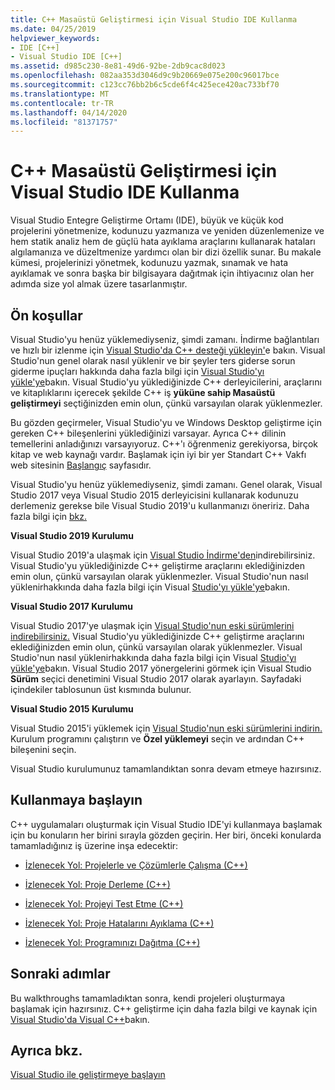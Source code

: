 ```yaml
---
title: C++ Masaüstü Geliştirmesi için Visual Studio IDE Kullanma
ms.date: 04/25/2019
helpviewer_keywords:
- IDE [C++]
- Visual Studio IDE [C++]
ms.assetid: d985c230-8e81-49d6-92be-2db9cac8d023
ms.openlocfilehash: 082aa353d3046d9c9b20669e075e200c96017bce
ms.sourcegitcommit: c123cc76bb2b6c5cde6f4c425ece420ac733bf70
ms.translationtype: MT
ms.contentlocale: tr-TR
ms.lasthandoff: 04/14/2020
ms.locfileid: "81371757"
---
```

# <a name="using-the-visual-studio-ide-for-c-desktop-development"></a>C++ Masaüstü Geliştirmesi için Visual Studio IDE Kullanma

Visual Studio Entegre Geliştirme Ortamı (IDE), büyük ve küçük kod projelerini yönetmenize, kodunuzu yazmanıza ve yeniden düzenlemenize ve hem statik analiz hem de güçlü hata ayıklama araçlarını kullanarak hataları algılamanıza ve düzeltmenize yardımcı olan bir dizi özellik sunar. Bu makale kümesi, projelerinizi yönetmek, kodunuzu yazmak, sınamak ve hata ayıklamak ve sonra başka bir bilgisayara dağıtmak için ihtiyacınız olan her adımda size yol almak üzere tasarlanmıştır.

## <a name="prerequisites"></a>Ön koşullar

Visual Studio'yu henüz yüklemediyseniz, şimdi zamanı. İndirme bağlantıları ve hızlı bir izlenme için [Visual Studio'da C++ desteği yükleyin'](../build/vscpp-step-0-installation.md)e bakın. Visual Studio'nun genel olarak nasıl yüklenir ve bir şeyler ters giderse sorun giderme ipuçları hakkında daha fazla bilgi için [Visual Studio'yı yükle'ye](/visualstudio/install/install-visual-studio)bakın. Visual Studio'yu yüklediğinizde C++ derleyicilerini, araçlarını ve kitaplıklarını içerecek şekilde C++ iş **yüküne sahip Masaüstü geliştirmeyi** seçtiğinizden emin olun, çünkü varsayılan olarak yüklenmezler.

Bu gözden geçirmeler, Visual Studio'yu ve Windows Desktop geliştirme için gereken C++ bileşenlerini yüklediğinizi varsayar. Ayrıca C++ dilinin temellerini anladığınızı varsayıyoruz. C++'ı öğrenmeniz gerekiyorsa, birçok kitap ve web kaynağı vardır. Başlamak için iyi bir yer Standart C++ Vakfı web sitesinin [Başlangıç](https://isocpp.org/get-started) sayfasıdır.

Visual Studio'yu henüz yüklemediyseniz, şimdi zamanı. Genel olarak, Visual Studio 2017 veya Visual Studio 2015 derleyicisini kullanarak kodunuzu derlemeniz gerekse bile Visual Studio 2019'u kullanmanızı öneririz. Daha fazla bilgi için [bkz.](../porting/use-native-multi-targeting.md)

**Visual Studio 2019 Kurulumu**

Visual Studio 2019'a ulaşmak için [Visual Studio İndirme'den](https://www.visualstudio.com/downloads/)indirebilirsiniz. Visual Studio'yu yüklediğinizde C++ geliştirme araçlarını eklediğinizden emin olun, çünkü varsayılan olarak yüklenmezler. Visual Studio'nun nasıl yüklenirhakkında daha fazla bilgi için Visual [Studio'yı yükle'ye](/visualstudio/install/install-visual-studio)bakın.

**Visual Studio 2017 Kurulumu**

Visual Studio 2017'ye ulaşmak için [Visual Studio'nun eski sürümlerini indirebilirsiniz.](https://www.visualstudio.com/vs/older-downloads/) Visual Studio'yu yüklediğinizde C++ geliştirme araçlarını eklediğinizden emin olun, çünkü varsayılan olarak yüklenmezler. Visual Studio'nun nasıl yüklenirhakkında daha fazla bilgi için Visual [Studio'yı yükle'ye](/visualstudio/install/install-visual-studio)bakın. Visual Studio 2017 yönergelerini görmek için Visual Studio **Sürüm** seçici denetimini Visual Studio 2017 olarak ayarlayın. Sayfadaki içindekiler tablosunun üst kısmında bulunur.

**Visual Studio 2015 Kurulumu**

Visual Studio 2015'i yüklemek için [Visual Studio'nun eski sürümlerini indirin.](https://www.visualstudio.com/vs/older-downloads/) Kurulum programını çalıştırın ve **Özel yüklemeyi** seçin ve ardından C++ bileşenini seçin.

Visual Studio kurulumunuz tamamlandıktan sonra devam etmeye hazırsınız.

## <a name="get-started"></a>Kullanmaya başlayın

C++ uygulamaları oluşturmak için Visual Studio IDE'yi kullanmaya başlamak için bu konuların her birini sırayla gözden geçirin. Her biri, önceki konularda tamamladığınız iş üzerine inşa edecektir:

- [İzlenecek Yol: Projelerle ve Çözümlerle Çalışma (C++)](walkthrough-working-with-projects-and-solutions-cpp.md)

- [İzlenecek Yol: Proje Derleme (C++)](walkthrough-building-a-project-cpp.md)

- [İzlenecek Yol: Projeyi Test Etme (C++)](walkthrough-testing-a-project-cpp.md)

- [İzlenecek Yol: Proje Hatalarını Ayıklama (C++)](walkthrough-debugging-a-project-cpp.md)

- [İzlenecek Yol: Programınızı Dağıtma (C++)](walkthrough-deploying-your-program-cpp.md)

## <a name="next-steps"></a>Sonraki adımlar

Bu walkthroughs tamamladıktan sonra, kendi projeleri oluşturmaya başlamak için hazırsınız. C++ geliştirme için daha fazla bilgi ve kaynak için [Visual Studio'da Visual C++](../overview/visual-cpp-in-visual-studio.md)bakın.

## <a name="see-also"></a>Ayrıca bkz.

[Visual Studio ile geliştirmeye başlayın](/visualstudio/ide/get-started-developing-with-visual-studio)
